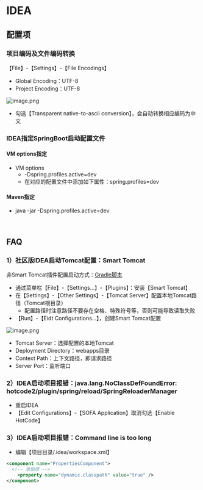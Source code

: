 # IDEA

<a name="2Ncei"></a>
## 配置项
<a name="KYQVv"></a>
### 项目编码及文件编码转换
【File】-【Settings】-【File Encodings】

   - Global Encoding：UTF-8
   - Project Encoding：UTF-8

![image.png](https://intranetproxy.alipay.com/skylark/lark/0/2020/png/118172/1595314505881-cfcf6b80-f884-4271-9d6e-dc97713cc13b.png#align=left&display=inline&height=184&margin=%5Bobject%20Object%5D&name=image.png&originHeight=184&originWidth=745&size=13792&status=done&style=none&width=745)

   - 勾选【Transparent native-to-ascii conversion】，会自动转换相应编码为中文



<a name="gIa59"></a>
### IDEA指定SpringBoot启动配置文件
<a name="vicub"></a>
#### VM options指定

- VM options
   - -Dspring.profiles.active=dev
   - 在对应的配置文件中添加如下属性：spring.profiles=dev
<a name="DSndZ"></a>
#### Maven指定

- java -jar -Dspring.profiles.active=dev


<br />

<a name="OPRw1"></a>
## FAQ
<a name="cFTdz"></a>
### 1）社区版IDEA启动Tomcat配置：Smart Tomcat
非Smart Tomcat插件配置启动方式：[Gradle脚本](https://github.com/Adrninistrator/IDEA-IC-Tomcat/)

- 通过菜单栏【File】-【Settings...】-【Plugins】：安装【Smart Tomcat】
- 在【Settings】-【Other Settings】-【Tomcat Server】配置本地Tomcat路径（Tomcat根目录）
   - 配置路径时注意路径不要存在空格、特殊符号等，否则可能导致读取失败
- 【Run】-【Eidt Configurations...】，创建Smart Tomcat配置

![image.png](https://intranetproxy.alipay.com/skylark/lark/0/2020/png/118172/1586416131153-483da5eb-07e9-424c-95e8-07594ba2ddf7.png#align=left&display=inline&height=317&margin=%5Bobject%20Object%5D&name=image.png&originHeight=317&originWidth=1092&size=69163&status=done&style=none&width=1092)

   - Tomcat Server：选择配置的本地Tomcat
   - Deployment Directory：webapps目录
   - Context Path：上下文路径，即请求路径
   - Server Port：监听端口
<a name="Uv5Sh"></a>
### 2）IDEA启动项目报错：java.lang.NoClassDefFoundError: hotcode2/plugin/spring/reload/SpringReloaderManager

- 重启IDEA
- 【Edit Configurations】-【SOFA Application】取消勾选【Enable HotCode】
<a name="2INw6"></a>
### 3）IDEA启动项目报错：Command line is too long

- 编辑【项目目录/.idea/workspace.xml】
```xml
<component name="PropertiesComponent">
  <!-- 添加项 -->
	<property name="dynamic.classpath" value="true" />
</component>
```

